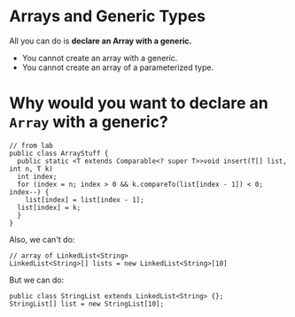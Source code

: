 # Arrays and Generic Types
All you can do is __declare an Array with a generic.__
* You cannot create an array with a generic.
* You cannot create an array of a parameterized type.

# Why would you want to declare an `Array` with a generic?
```
// from lab
public class ArrayStuff {
  public static <T extends Comparable<? super T>>void insert(T[] list, int n, T k)
  int index;
  for (index = n; index > 0 && k.compareTo(list[index - 1]) < 0; index--) {
    list[index] = list[index - 1];
  list[index] = k;
  }
}
```
Also, we can't do:
```
// array of LinkedList<String>
LinkedList<String>[] lists = new LinkedList<String>[10]
```
But we can do:
```
public class StringList extends LinkedList<String> {};
StringList[] list = new StringList[10];
```
